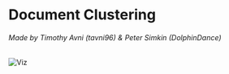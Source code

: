 # Document Clustering 

###### Made by Timothy Avni (tavni96) & Peter Simkin (DolphinDance)

![Viz](https://i.imgur.com/5BiQlW3.png)